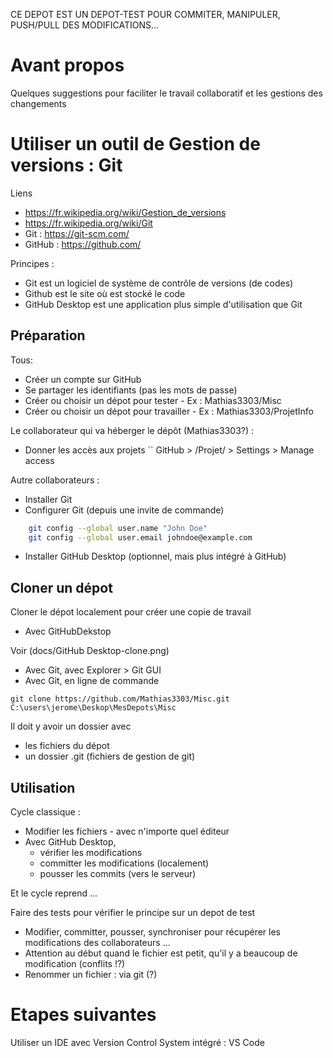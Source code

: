CE DEPOT EST UN DEPOT-TEST POUR COMMITER, MANIPULER, PUSH/PULL DES MODIFICATIONS...


# Avant propos 
Quelques suggestions pour faciliter le travail collaboratif et les gestions des changements

# Utiliser un outil de Gestion de versions : Git
Liens
* https://fr.wikipedia.org/wiki/Gestion_de_versions
* https://fr.wikipedia.org/wiki/Git
* Git :  https://git-scm.com/
* GitHub : https://github.com/

Principes : 
* Git est un logiciel de système de contrôle de versions (de codes)
* Github est le site où est stocké le code 
* GitHub Desktop est une application plus simple d'utilisation que Git

## Préparation
Tous:
* Créer un compte sur GitHub
* Se partager les identifiants (pas les mots de passe)
* Créer ou choisir un dépot pour tester - Ex : Mathias3303/Misc
* Créer ou choisir un dépot pour travailler - Ex : Mathias3303/ProjetInfo

Le collaborateur qui va héberger le dépôt (Mathias3303?) :
* Donner les accès aux projets 
`` GitHub > /Projet/ > Settings > Manage access

Autre collaborateurs : 
* Installer Git 
* Configurer Git (depuis une invite de commande)
```bash
    git config --global user.name "John Doe"
    git config --global user.email johndoe@example.com
```
* Installer GitHub Desktop (optionnel, mais plus intégré à GitHub)

## Cloner un dépot 

Cloner le dépot localement pour créer une copie de travail
* Avec GitHubDekstop

Voir (docs/GitHub Desktop-clone.png)
* Avec Git, avec Explorer > Git GUI
* Avec Git, en ligne de commande  
```
git clone https://github.com/Mathias3303/Misc.git C:\users\jerome\Deskop\MesDepots\Misc 
```

Il doit y avoir un dossier avec 
* les fichiers du dépot 
* un dossier .git (fichiers de gestion de git)

## Utilisation
Cycle classique : 
* Modifier les fichiers - avec n'importe quel éditeur 
* Avec GitHub Desktop, 
    * vérifier les modifications
    * committer les modifications (localement) 
    * pousser les commits (vers le serveur)

Et le cycle reprend ...


Faire des tests pour vérifier le principe sur un depot de test
* Modifier, committer, pousser, synchroniser pour récupérer les modifications des collaborateurs ...
* Attention au début quand le fichier est petit, qu'il y a beaucoup de modification (conflits !?) 
* Renommer un fichier : via git (?)

# Etapes suivantes
Utiliser un IDE avec Version Control System intégré : VS Code
